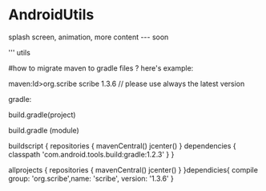 # AndroidUtils
splash screen, animation, more content --- soon

'''
utils


#how to migrate maven to gradle files ? 
here's example:

maven:Id>org.scribe</groupId>
  <artifactId>scribe</artifactId>
  <version>1.3.6</version> // please use always the latest version
</dependency>

gradle:

build.gradle(project)


build.gradle (module)

buildscript {
    repositories {
        mavenCentral()
        jcenter()
    }
    dependencies {
        classpath 'com.android.tools.build:gradle:1.2.3'
   }
}


allprojects {
    repositories {
        mavenCentral()
        jcenter()
    }
}dependicies{
  compile group: 'org.scribe',name: 'scribe', version: '1.3.6'
}

